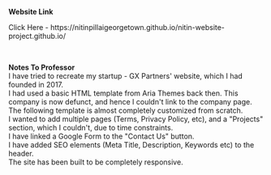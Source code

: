 <p><strong>Website Link</strong></p>
<p>Click Here -&nbsp;https://nitinpillaigeorgetown.github.io/nitin-website-project.github.io/</p>
<p>&nbsp;</p>
<p><strong>Notes To Professor</strong><br />I have tried to recreate my startup - GX Partners' website, which I had founded in 2017.<br />I had used a basic HTML template from Aria Themes back then. This company is now defunct, and hence I couldn't link to the company page. The following template is almost completely customized from scratch.<br />I wanted to add multiple pages (Terms, Privacy Policy, etc), and a "Projects" section, which I couldn't, due to time constraints.<br />I have linked a Google Form to the "Contact Us" button.<br />I have added SEO elements (Meta Title, Description, Keywords etc) to the header.<br />The site has been built to be completely responsive.</p>
